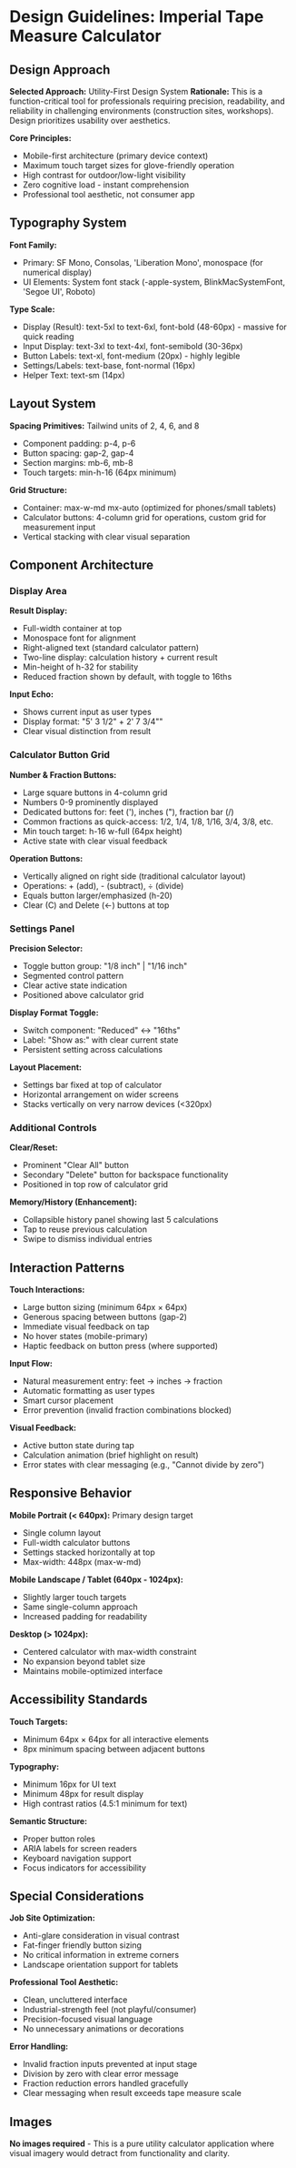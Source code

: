 # Design Guidelines: Imperial Tape Measure Calculator

## Design Approach

**Selected Approach:** Utility-First Design System
**Rationale:** This is a function-critical tool for professionals requiring precision, readability, and reliability in challenging environments (construction sites, workshops). Design prioritizes usability over aesthetics.

**Core Principles:**
- Mobile-first architecture (primary device context)
- Maximum touch target sizes for glove-friendly operation
- High contrast for outdoor/low-light visibility
- Zero cognitive load - instant comprehension
- Professional tool aesthetic, not consumer app

## Typography System

**Font Family:** 
- Primary: SF Mono, Consolas, 'Liberation Mono', monospace (for numerical display)
- UI Elements: System font stack (-apple-system, BlinkMacSystemFont, 'Segoe UI', Roboto)

**Type Scale:**
- Display (Result): text-5xl to text-6xl, font-bold (48-60px) - massive for quick reading
- Input Display: text-3xl to text-4xl, font-semibold (30-36px)
- Button Labels: text-xl, font-medium (20px) - highly legible
- Settings/Labels: text-base, font-normal (16px)
- Helper Text: text-sm (14px)

## Layout System

**Spacing Primitives:** Tailwind units of 2, 4, 6, and 8
- Component padding: p-4, p-6
- Button spacing: gap-2, gap-4
- Section margins: mb-6, mb-8
- Touch targets: min-h-16 (64px minimum)

**Grid Structure:**
- Container: max-w-md mx-auto (optimized for phones/small tablets)
- Calculator buttons: 4-column grid for operations, custom grid for measurement input
- Vertical stacking with clear visual separation

## Component Architecture

### Display Area
**Result Display:**
- Full-width container at top
- Monospace font for alignment
- Right-aligned text (standard calculator pattern)
- Two-line display: calculation history + current result
- Min-height of h-32 for stability
- Reduced fraction shown by default, with toggle to 16ths

**Input Echo:**
- Shows current input as user types
- Display format: "5' 3 1/2" + 2' 7 3/4""
- Clear visual distinction from result

### Calculator Button Grid

**Number & Fraction Buttons:**
- Large square buttons in 4-column grid
- Numbers 0-9 prominently displayed
- Dedicated buttons for: feet ('), inches ("), fraction bar (/)
- Common fractions as quick-access: 1/2, 1/4, 1/8, 1/16, 3/4, 3/8, etc.
- Min touch target: h-16 w-full (64px height)
- Active state with clear visual feedback

**Operation Buttons:**
- Vertically aligned on right side (traditional calculator layout)
- Operations: + (add), - (subtract), ÷ (divide)
- Equals button larger/emphasized (h-20)
- Clear (C) and Delete (←) buttons at top

### Settings Panel

**Precision Selector:**
- Toggle button group: "1/8 inch" | "1/16 inch"
- Segmented control pattern
- Clear active state indication
- Positioned above calculator grid

**Display Format Toggle:**
- Switch component: "Reduced" ↔ "16ths"
- Label: "Show as:" with clear current state
- Persistent setting across calculations

**Layout Placement:**
- Settings bar fixed at top of calculator
- Horizontal arrangement on wider screens
- Stacks vertically on very narrow devices (<320px)

### Additional Controls

**Clear/Reset:**
- Prominent "Clear All" button
- Secondary "Delete" button for backspace functionality
- Positioned in top row of calculator grid

**Memory/History (Enhancement):**
- Collapsible history panel showing last 5 calculations
- Tap to reuse previous calculation
- Swipe to dismiss individual entries

## Interaction Patterns

**Touch Interactions:**
- Large button sizing (minimum 64px × 64px)
- Generous spacing between buttons (gap-2)
- Immediate visual feedback on tap
- No hover states (mobile-primary)
- Haptic feedback on button press (where supported)

**Input Flow:**
- Natural measurement entry: feet → inches → fraction
- Automatic formatting as user types
- Smart cursor placement
- Error prevention (invalid fraction combinations blocked)

**Visual Feedback:**
- Active button state during tap
- Calculation animation (brief highlight on result)
- Error states with clear messaging (e.g., "Cannot divide by zero")

## Responsive Behavior

**Mobile Portrait (< 640px):** Primary design target
- Single column layout
- Full-width calculator buttons
- Settings stacked horizontally at top
- Max-width: 448px (max-w-md)

**Mobile Landscape / Tablet (640px - 1024px):**
- Slightly larger touch targets
- Same single-column approach
- Increased padding for readability

**Desktop (> 1024px):**
- Centered calculator with max-width constraint
- No expansion beyond tablet size
- Maintains mobile-optimized interface

## Accessibility Standards

**Touch Targets:**
- Minimum 64px × 64px for all interactive elements
- 8px minimum spacing between adjacent buttons

**Typography:**
- Minimum 16px for UI text
- Minimum 48px for result display
- High contrast ratios (4.5:1 minimum for text)

**Semantic Structure:**
- Proper button roles
- ARIA labels for screen readers
- Keyboard navigation support
- Focus indicators for accessibility

## Special Considerations

**Job Site Optimization:**
- Anti-glare consideration in visual contrast
- Fat-finger friendly button sizing
- No critical information in extreme corners
- Landscape orientation support for tablets

**Professional Tool Aesthetic:**
- Clean, uncluttered interface
- Industrial-strength feel (not playful/consumer)
- Precision-focused visual language
- No unnecessary animations or decorations

**Error Handling:**
- Invalid fraction inputs prevented at input stage
- Division by zero with clear error message
- Fraction reduction errors handled gracefully
- Clear messaging when result exceeds tape measure scale

## Images
**No images required** - This is a pure utility calculator application where visual imagery would detract from functionality and clarity.